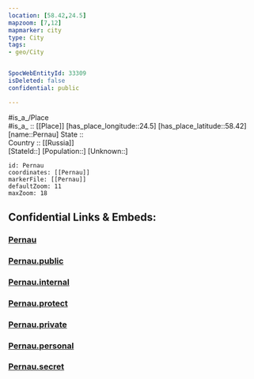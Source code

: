 ```yaml
---
location: [58.42,24.5] 
mapzoom: [7,12] 
mapmarker: city 
type: City
tags:
- geo/City


SpocWebEntityId: 33309
isDeleted: false
confidential: public

---
```

#is_a_/Place  
#is_a_ :: [[Place]] 
[has_place_longitude::24.5] 
[has_place_latitude::58.42] 
[name::Pernau] 
State ::  
Country :: [[Russia]]  
[StateId::] 
[Population::] 
[Unknown::] 


```leaflet
id: Pernau
coordinates: [[Pernau]] 
markerFile: [[Pernau]] 
defaultZoom: 11 
maxZoom: 18
```


## Confidential Links & Embeds: 

### [Pernau](/_Standards/Earth/Continent/Europe/Europe~North/Estonia/Counties~Estonia/Pärnu/City/Pernau.md) 

### [Pernau.public](/_public/Earth/Continent/Europe/Europe~North/Estonia/Counties~Estonia/Pärnu/City/Pernau.public.md) 

### [Pernau.internal](/_internal/Earth/Continent/Europe/Europe~North/Estonia/Counties~Estonia/Pärnu/City/Pernau.internal.md) 

### [Pernau.protect](/_protect/Earth/Continent/Europe/Europe~North/Estonia/Counties~Estonia/Pärnu/City/Pernau.protect.md) 

### [Pernau.private](/_private/Earth/Continent/Europe/Europe~North/Estonia/Counties~Estonia/Pärnu/City/Pernau.private.md) 

### [Pernau.personal](/_personal/Earth/Continent/Europe/Europe~North/Estonia/Counties~Estonia/Pärnu/City/Pernau.personal.md) 

### [Pernau.secret](/_secret/Earth/Continent/Europe/Europe~North/Estonia/Counties~Estonia/Pärnu/City/Pernau.secret.md)

